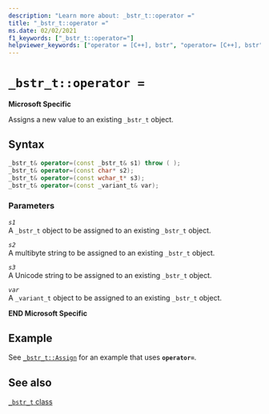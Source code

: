 ```yaml
---
description: "Learn more about: _bstr_t::operator ="
title: "_bstr_t::operator ="
ms.date: 02/02/2021
f1_keywords: ["_bstr_t::operator="]
helpviewer_keywords: ["operator = [C++], bstr", "operator= [C++], bstr"]
---
```

# `_bstr_t::operator =`

**Microsoft Specific**

Assigns a new value to an existing `_bstr_t` object.

## Syntax

```cpp
_bstr_t& operator=(const _bstr_t& s1) throw ( );
_bstr_t& operator=(const char* s2);
_bstr_t& operator=(const wchar_t* s3);
_bstr_t& operator=(const _variant_t& var);
```

### Parameters

*`s1`*\
A `_bstr_t` object to be assigned to an existing `_bstr_t` object.

*`s2`*\
A multibyte string to be assigned to an existing `_bstr_t` object.

*`s3`*\
A Unicode string to be assigned to an existing `_bstr_t` object.

*`var`*\
A `_variant_t` object to be assigned to an existing `_bstr_t` object.

**END Microsoft Specific**

## Example

See [`_bstr_t::Assign`](../cpp/bstr-t-assign.md) for an example that uses **`operator=`**.

## See also

[`_bstr_t` class](../cpp/bstr-t-class.md)
